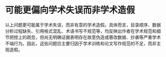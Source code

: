 # 可能更偏向学术失误而非学术造假

以上问题更可能属于学术失误，而非有意的学术造假。具体而言，目录顺序、数据分析过程缺失、引用格式混乱、术语书写不规范等，均反映出作者在学术规范和细节把控上的疏忽，但尚无明确证据表明存在故意伪造或篡改数据、抄袭等严重学术不端行为。因此，这些问题应主要归因于学术训练和论文写作规范的不足，而非主观造假。

